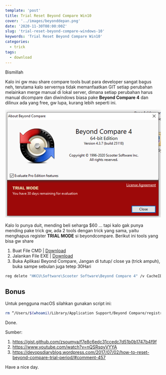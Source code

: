 ```yaml
---
template: 'post'
title: Trial Reset Beyond Compare Win10
cover: '../images/beyonddepan.png'
date: '2020-11-30T08:00:00Z'
slug: 'trial-reset-beyond-compare-windows-10'
keywords: 'Trial Reset Beyond Compare Win10'
categories:
  - trick
tags:
  - download
---
```


Bismillah

Kalo ini gw mau share compare tools buat para developer sangat bagus neh, terutama kalo servernya tidak memanfaatkan GIT setiap perubahan melainkan merge manual di lokal server, dimana setiap perubahan harus manual dicompare dan diwindows biasa pake **Beyond Compare 4** dan dilinux ada yang free, gw lupa, kurang lebih seperti ini.

![Beyond Compare 4](../images/beyond.png)

Kalo lo punya duit, mending beli seharga $60 ... tapi kalo gak punya mending pake trick gw, ada 2 tools dengan trick yang sama, yaitu menghapus register **TRIAL MODE** si beyondcompare.  Berikut ini tools yang bisa gw share

1. Buat File CMD | [Download](https://simrspersahabatan.co.id/supports/trialResetBC4.bat)
2. Jalankan File EXE | [Download](https://simrspersahabatan.co.id/supports/Beyond_Compare_Trial_Reset.exe)
3. Buka Aplikasi Beyond Compare, Jangan di tutup/ close ya (trick ampuh), buka sampe sebulan juga tetep 30Hari

```bash
reg delete "HKCU\Software\Scooter Software\Beyond Compare 4" /v CacheID /f
```

## Bonus

Untuk pengguna macOS silahkan gunakan script ini:

```bash
rm “/Users/$(whoami)/Library/Application Support/Beyond Compare/registry.dat”
```

Done.

Sumber: 
1. https://gist.github.com/zsoumya/f7e8c6edc31ccedc7d51b0b1747b4f9f
2. https://www.youtube.com/watch?v=nQSRspyVYYA
3. https://devopsdiaryblog.wordpress.com/2017/07/02/how-to-reset-beyond-compare-trial-period/#comment-457

Have a nice day.
